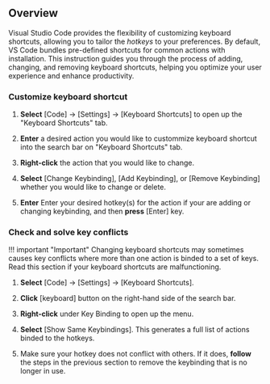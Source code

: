 ## Overview

Visual Studio Code provides the flexibility of customizing keyboard shortcuts, allowing you to tailor the <i>hotkeys</i> to your preferences. By default, VS Code bundles pre-defined shortcuts for common actions with installation. This instruction guides you through the process of adding, changing, and removing keyboard shortcuts, helping you optimize your user experience and enhance productivity.

### Customize keyboard shortcut

1. **Select** [Code] → [Settings] → [Keyboard Shortcuts] to open up the "Keyboard Shortcuts" tab.

3. **Enter** a desired action you would like to custommize keyboard shortcut into the search bar on "Keyboard Shortcuts" tab.
 
4. **Right-click** the action that you would like to change.

5. **Select** [Change Keybinding], [Add Keybinding], or [Remove Keybinding] whether you would like to change or delete. 

6. **Enter** Enter your desired hotkey(s) for the action if your are adding or changing keybinding, and then **press** [Enter] key.

### Check and solve key conflicts

!!! important "Important"
    Changing keyboard shortcuts may sometimes causes key conflicts where more than one action is binded to a set of keys. Read this section if your keyboard shortcuts are malfunctioning. 

1. **Select** [Code] → [Settings] → [Keyboard Shortcuts].

2. **Click** [keyboard] button on the right-hand side of the search bar.

3. **Right-click** under Key Binding to open up the menu.

4. **Select** [Show Same Keybindings]. This generates a full list of actions binded to the hotkeys.

5. Make sure your hotkey does not conflict with others. If it does, **follow** the steps in the previous section to remove the keybinding that is no longer in use.
